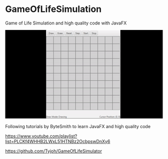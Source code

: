 # GameOfLifeSimulation
Game of Life Simulation and high quality code with JavaFX

![Demo](https://github.com/Noman5237/GameOfLifeSimulation/blob/master/demo/gameOfLifeDemo.gif?raw=true)

Following tutorials by ByteSmith to learn JavaFX and high quality code

https://www.youtube.com/playlist?list=PLCKf4WHHB2LWxL51HTNBz2OcbpswDnXy6

https://github.com/Tyjoh/GameOfLifeSimulator

